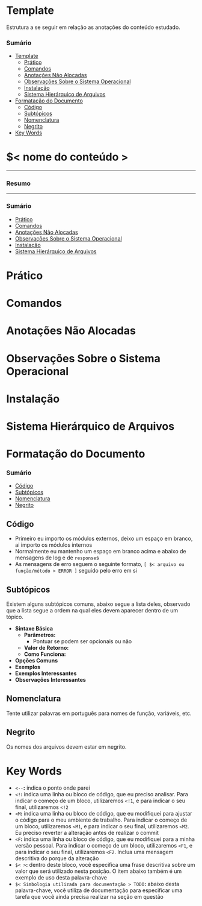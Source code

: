 # Template

Estrutura a se seguir em relação as anotações do conteúdo estudado.

### Sumário

- [Template](#template)
    + [Prático](#pratico)
    + [Comandos](#comandos)
    + [Anotações Não Alocadas](#anotacoes-nao-alocadas)
    + [Observações Sobre o Sistema Operacional](#observacoes-sistema-operacional)
    + [Instalação](#instalacao)
    + [Sistema Hierárquico de Arquivos](#sistema-hierarquico-arquivos)
- [Formatação do Documento](#formatacao-documento)
    + [Código](#formatacao-documento-codigo)
    + [Subtópicos](#formatacao-documento-subtopicos)
    + [Nomenclatura](#formatacao-documento-nomenclatura)
    + [Negrito](#formatacao-documento-negrito)
- [Key Words](#formatacao-documento-key-words)

# <a id="template"></a>$< nome do conteúdo >

---

### Resumo

---

### Sumário

- [Prático](#pratico)
- [Comandos](#comandos)
- [Anotações Não Alocadas](#anotacoes-nao-alocadas)
- [Observações Sobre o Sistema Operacional](#observacoes-sistema-operacional)
- [Instalação](#instalacao)
- [Sistema Hierárquico de Arquivos](#sistema-hierarquico-arquivos)

# <a id="pratico"></a>Prático

# <a id="comandos"></a>Comandos

# <a id="anotacoes-nao-alocadas"></a>Anotações Não Alocadas

# <a id="observacoes-sistema-operacional"></a>Observações Sobre o Sistema Operacional

# <a id="instalacao"></a>Instalação

# <a id="sistema-hierarquico-arquivos"></a>Sistema Hierárquico de Arquivos

# <a id="formatacao-documento"></a>Formatação do Documento

### Sumário

- [Código](#formatacao-documento-codigo)
- [Subtópicos](#formatacao-documento-subtopicos)
- [Nomenclatura](#formatacao-documento-nomenclatura)
- [Negrito](#formatacao-documento-negrito)

## <a id="formatacao-documento-codigo"></a>Código

- Primeiro eu importo os módulos externos, deixo um espaço em branco, ai importo os módulos internos
- Normalmente eu mantenho um espaço em branco acima e abaixo de mensagens de log e de `response`s
- As mensagens de erro seguem o seguinte formato, `[ $< arquivo ou função/método > ERROR ]` seguido pelo erro em si

## <a id="formatacao-documento-subtopicos"></a>Subtópicos

Existem alguns subtópicos comuns, abaixo segue a lista deles, observado que a lista segue a ordem na qual eles devem aparecer dentro de um tópico.

- **Sintaxe Básica**
    + **Parâmetros:**
        - Pontuar se podem ser opcionais ou não
    + **Valor de Retorno:**
    + **Como Funciona:**
- **Opções Comuns**
- **Exemplos**
- **Exemplos Interessantes**
- **Observações Interessantes**

## <a id="formatacao-documento-nomenclatura"></a>Nomenclatura

Tente utilizar palavras em português para nomes de função, variáveis, etc.

## <a id="formatacao-documento-negrito"></a>Negrito

Os nomes dos arquivos devem estar em negrito.

# <a id="key-words"></a>Key Words

- `<--`**:** indica o ponto onde parei
- `<!`**:** indica uma linha ou bloco de código, que eu preciso analisar. Para indicar o começo de um bloco, utilizaremos `<!1`, e para indicar o seu final, utilizaremos `<!2`
- `<M`**:** indica uma linha ou bloco de código, que eu modifiquei para ajustar o código para o meu ambiente de trabalho. Para indicar o começo de um bloco, utilizaremos `<M1`, e para indicar o seu final, utilizaremos `<M2`. Eu preciso reverter a alteração antes de realizar o commit
- `<F`**:** indica uma linha ou bloco de código, que eu modifiquei para a minha versão pessoal. Para indicar o começo de um bloco, utilizaremos `<F1`, e para indicar o seu final, utilizaremos `<F2`. Inclua uma mensagem descritiva do porque da alteração
- `$< >`**:** dentro deste bloco, você especifica uma frase descritiva sobre um valor que será utilizado nesta posição. O item abaixo também é um exemplo de uso desta palavra-chave
- `$< Simbologia utilizada para documentação > TODO`**:** abaixo desta palavra-chave, você utiliza de documentação para especificar uma tarefa que você ainda precisa realizar na seção em questão